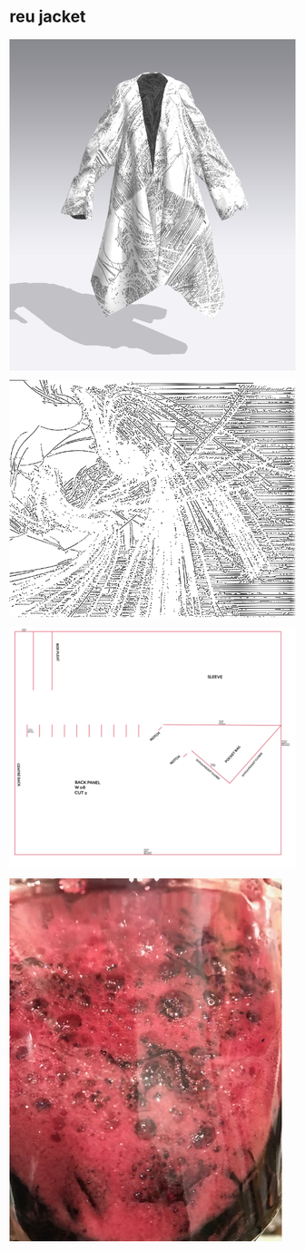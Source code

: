 # reu jacket

### 

![form finding through zero waste draping](.gitbook/assets/reujacket-front.png)

![digital embroidery based on DLA growth](.gitbook/assets/dla-jacket-copy.png)

![](.gitbook/assets/screen-shot-2019-04-03-at-23.55.51.png)

![fermentation of rocella montagnei for dyeing](.gitbook/assets/img_2629.jpeg)

